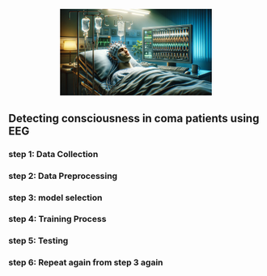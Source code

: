 
<p align="center">
  <img src="https://github.com/sumit-ai-ml/EEG-consciousness/blob/main/image_coma.png" alt="Alt text" title="Optional title" width="300" />
</p>

## Detecting consciousness in coma patients using EEG 

### step 1: Data Collection 


### step 2: Data Preprocessing 


### step 3: model selection 


### step 4: Training Process 


### step 5: Testing 


### step 6: Repeat again from step 3 again 

